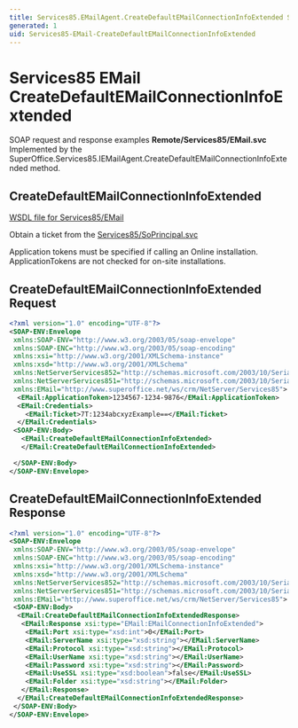 ```yaml
---
title: Services85.EMailAgent.CreateDefaultEMailConnectionInfoExtended SOAP
generated: 1
uid: Services85-EMail-CreateDefaultEMailConnectionInfoExtended
---
```


# Services85 EMail CreateDefaultEMailConnectionInfoExtended

SOAP request and response examples **Remote/Services85/EMail.svc**
Implemented by the <see cref="M:SuperOffice.Services85.IEMailAgent.CreateDefaultEMailConnectionInfoExtended">SuperOffice.Services85.IEMailAgent.CreateDefaultEMailConnectionInfoExtended</see> method.

## CreateDefaultEMailConnectionInfoExtended

[WSDL file for Services85/EMail](../Services85-EMail.md)

Obtain a ticket from the [Services85/SoPrincipal.svc](../SoPrincipal/index.md)

Application tokens must be specified if calling an Online installation. ApplicationTokens are not checked for on-site installations.

## CreateDefaultEMailConnectionInfoExtended Request

```xml
<?xml version="1.0" encoding="UTF-8"?>
<SOAP-ENV:Envelope
 xmlns:SOAP-ENV="http://www.w3.org/2003/05/soap-envelope"
 xmlns:SOAP-ENC="http://www.w3.org/2003/05/soap-encoding"
 xmlns:xsi="http://www.w3.org/2001/XMLSchema-instance"
 xmlns:xsd="http://www.w3.org/2001/XMLSchema"
 xmlns:NetServerServices852="http://schemas.microsoft.com/2003/10/Serialization/Arrays"
 xmlns:NetServerServices851="http://schemas.microsoft.com/2003/10/Serialization/"
 xmlns:EMail="http://www.superoffice.net/ws/crm/NetServer/Services85">
  <EMail:ApplicationToken>1234567-1234-9876</EMail:ApplicationToken>
  <EMail:Credentials>
    <EMail:Ticket>7T:1234abcxyzExample==</EMail:Ticket>
  </EMail:Credentials>
 <SOAP-ENV:Body>
   <EMail:CreateDefaultEMailConnectionInfoExtended>
   </EMail:CreateDefaultEMailConnectionInfoExtended>

 </SOAP-ENV:Body>
</SOAP-ENV:Envelope>

```

## CreateDefaultEMailConnectionInfoExtended Response

```xml
<?xml version="1.0" encoding="UTF-8"?>
<SOAP-ENV:Envelope
 xmlns:SOAP-ENV="http://www.w3.org/2003/05/soap-envelope"
 xmlns:SOAP-ENC="http://www.w3.org/2003/05/soap-encoding"
 xmlns:xsi="http://www.w3.org/2001/XMLSchema-instance"
 xmlns:xsd="http://www.w3.org/2001/XMLSchema"
 xmlns:NetServerServices852="http://schemas.microsoft.com/2003/10/Serialization/Arrays"
 xmlns:NetServerServices851="http://schemas.microsoft.com/2003/10/Serialization/"
 xmlns:EMail="http://www.superoffice.net/ws/crm/NetServer/Services85">
 <SOAP-ENV:Body>
  <EMail:CreateDefaultEMailConnectionInfoExtendedResponse>
   <EMail:Response xsi:type="EMail:EMailConnectionInfoExtended">
    <EMail:Port xsi:type="xsd:int">0</EMail:Port>
    <EMail:ServerName xsi:type="xsd:string"></EMail:ServerName>
    <EMail:Protocol xsi:type="xsd:string"></EMail:Protocol>
    <EMail:UserName xsi:type="xsd:string"></EMail:UserName>
    <EMail:Password xsi:type="xsd:string"></EMail:Password>
    <EMail:UseSSL xsi:type="xsd:boolean">false</EMail:UseSSL>
    <EMail:Folder xsi:type="xsd:string"></EMail:Folder>
   </EMail:Response>
  </EMail:CreateDefaultEMailConnectionInfoExtendedResponse>
 </SOAP-ENV:Body>
</SOAP-ENV:Envelope>

```
